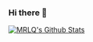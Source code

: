 ### Hi there 👋

<!--
**MRLQ/MRLQ** is a ✨ _special_ ✨ repository because its `README.md` (this file) appears on your GitHub profile.

Here are some ideas to get you started:

- 🔭 I’m currently working on ...
- 🌱 I’m currently learning ...
- 👯 I’m looking to collaborate on ...
- 🤔 I’m looking for help with ...
- 💬 Ask me about ...
- 📫 How to reach me: ...
- 😄 Pronouns: ...
- ⚡ Fun fact: ...
-->

[![MRLQ's Github Stats](https://github-readme-stats.vercel.app/api?username=MRLQ&count_private=true&show_icons=true&theme=vue)](https://github.com/anuraghazra/github-readme-stats)
